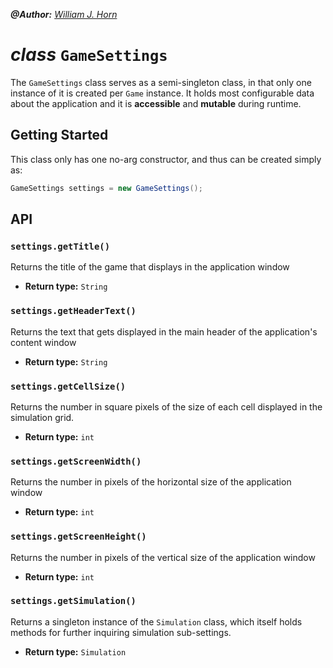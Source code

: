 _**@Author:** [William J. Horn](https://github.com/william-horn)_

# _class_ `GameSettings`

The `GameSettings` class serves as a semi-singleton class, in that only one instance of it is created per `Game` instance. It holds most configurable data about the application and it is **accessible** and **mutable** during runtime.

## Getting Started

This class only has one no-arg constructor, and thus can be created simply as:

```java
GameSettings settings = new GameSettings();
```

## API

### `settings.getTitle()`

Returns the title of the game that displays in the application window

- **Return type:** `String`

### `settings.getHeaderText()`

Returns the text that gets displayed in the main header of the application's content window

- **Return type:** `String`

### `settings.getCellSize()`

Returns the number in square pixels of the size of each cell displayed in the simulation grid.

- **Return type:** `int`

### `settings.getScreenWidth()`

Returns the number in pixels of the horizontal size of the application window

- **Return type:** `int`

### `settings.getScreenHeight()`

Returns the number in pixels of the vertical size of the application window

- **Return type:** `int`

### `settings.getSimulation()`

Returns a singleton instance of the `Simulation` class, which itself holds methods for further inquiring simulation sub-settings.

- **Return type:** `Simulation`
